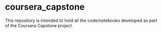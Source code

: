 # coursera_capstone
This repository is intended to hold all the code/notebooks developed as part of the Coursera Capstone project.
